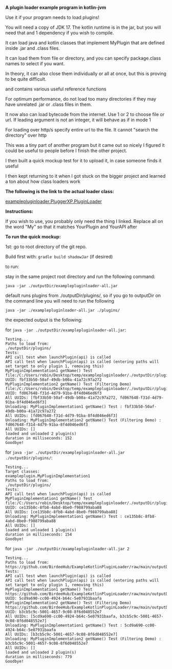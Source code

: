 **A plugin loader example program in kotlin-jvm**

Use it if your program needs to load plugins!

You will need a copy of JDK 17. The kotlin runtime is in the jar, but you will need that and 1 dependency if you wish to compile.

It can load java and kotlin classes that implement MyPlugin that are defined inside .jar and .class files.

It can load them from file or directory, and you can specify package.class names to select if you want.

In theory, it can also close them individually or all at once, but this is proving to be quite difficult.

and contains various useful reference functions

For optimum performance, do not load too many directories if they may have unrelated .jar or .class files in them.

It now also can load bytecode from the internet. Use 1 or 2 to choose file or url. If leading argument is not an integer, it will behave as if in mode 1

For loading over http/s specify entire url to the file. It cannot "search the directory" over http

This was a tiny part of another program but it came out so nicely I figured it could be useful to people before I finish the other project.

I then built a quick mockup test for it to upload it, in case someone finds it useful

I then kept returning to it when I got stuck on the bigger project and learned a ton about how class loaders work

**The following is the link to the actual loader class:**

[examplepluginloader.PluggerXP.PluginLoader](examplepluginloader/src/main/kotlin/examplepluginloader/PluggerXP/PluginLoader.kt)

**Instructions:**

If you wish to use, you probably only need the thing I linked. Replace all on the word "My" so that it matches YourPlugin and YourAPI after

**To run the quick mockup:**

1st: go to root directory of the git repo.

Build first with: ```gradle build shadowJar``` (if desired)

to run:

stay in the same project root directory and run the following command:

```java -jar ./outputDir/examplepluginloader-all.jar```

default runs plugins from ./outputDir/plugins/, so if you go to outputDir on the command line you will need to run the following

```java -jar ./examplepluginloader-all.jar ./plugins/```

the expected output is the following:

for ```java -jar ./outputDir/examplepluginloader-all.jar```:
```
Testing...
Paths to load from:
./outputDir/plugins/
Tests:
API call test when launchPlugin(api) is called
API call test when launchPlugin(api) is called (entering paths will set target to only plugin 1, removing this)
MyPluginImplementation1 getName() Test
file:/C:/Users/robin/Desktop/temp/examplepluginloader/./outputDir/plugins/exampleplugin.jar
UUID: fbf33b50-50af-49db-b00a-41a72c97a272
MyPluginImplementation2 getName() Test (Filtering Demo)
file:/C:/Users/robin/Desktop/temp/examplepluginloader/./outputDir/plugins/exampleplugin.jar
UUID: fd067648-f31d-4d79-91ba-8f4d046ed6f3
All UUIDs: [fbf33b50-50af-49db-b00a-41a72c97a272, fd067648-f31d-4d79-91ba-8f4d046ed6f3]
Unloading: MyPluginImplementation1 getName() Test : fbf33b50-50af-49db-b00a-41a72c97a272
All UUIDs: [fd067648-f31d-4d79-91ba-8f4d046ed6f3]
Unloading: MyPluginImplementation2 getName() Test (Filtering Demo) : fd067648-f31d-4d79-91ba-8f4d046ed6f3
All UUIDs: []
loaded and unloaded 2 plugin(s)
duration in milliseconds: 152
Goodbye!
```

for ```java -jar ./outputDir/examplepluginloader-all.jar ./outputDir/plugins/```:
```
Testing...
Target classes:
exampleplugin.MyPluginImplementation1
Paths to load from:
./outputDir/plugins/
Tests:
API call test when launchPlugin(api) is called
MyPluginImplementation1 getName() Test
file:/C:/Users/robin/Desktop/temp/examplepluginloader/./outputDir/plugins/exampleplugin.jar
UUID: ce135b8c-8fb8-4abd-8be0-f988799aba88
All UUIDs: [ce135b8c-8fb8-4abd-8be0-f988799aba88]
Unloading: MyPluginImplementation1 getName() Test : ce135b8c-8fb8-4abd-8be0-f988799aba88
All UUIDs: []
loaded and unloaded 1 plugin(s)
duration in milliseconds: 154
Goodbye!
```

for ```java -jar ./outputDir/examplepluginloader-all.jar 2```
```
Testing...
Paths to load from:
https://github.com/BirdeeHub/ExampleKotlinPluginLoader/raw/main/outputDir/plugins/exampleplugin.jar
Tests:
API call test when launchPlugin(api) is called
API call test when launchPlugin(api) is called (entering paths will set target to only plugin 1, removing this)
MyPluginImplementation1 getName() Test
https://github.com/BirdeeHub/ExampleKotlinPluginLoader/raw/main/outputDir/plugins/exampleplugin.jar
UUID: 5cd9a690-cc00-4924-b64c-5e07931baafa
MyPluginImplementation2 getName() Test (Filtering Demo)
https://github.com/BirdeeHub/ExampleKotlinPluginLoader/raw/main/outputDir/plugins/exampleplugin.jar
UUID: b3cb5c9c-5001-4657-9c08-8f6d048552e7
All UUIDs: [5cd9a690-cc00-4924-b64c-5e07931baafa, b3cb5c9c-5001-4657-9c08-8f6d048552e7]
Unloading: MyPluginImplementation1 getName() Test : 5cd9a690-cc00-4924-b64c-5e07931baafa
All UUIDs: [b3cb5c9c-5001-4657-9c08-8f6d048552e7]
Unloading: MyPluginImplementation2 getName() Test (Filtering Demo) : b3cb5c9c-5001-4657-9c08-8f6d048552e7
All UUIDs: []
loaded and unloaded 2 plugin(s)
duration in milliseconds: 779
Goodbye!
```